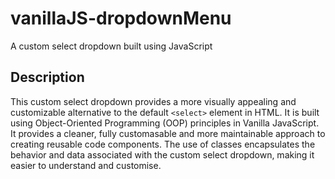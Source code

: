 # vanillaJS-dropdownMenu
 A custom select dropdown built using JavaScript

## Description
This custom select dropdown provides a more visually appealing and customizable alternative to the default `<select>` element in HTML. It is built using Object-Oriented Programming (OOP) principles in Vanilla JavaScript. It provides a cleaner, fully customasable and more maintainable approach to creating reusable code components. The use of classes encapsulates the behavior and data associated with the custom select dropdown, making it easier to understand and customise. 